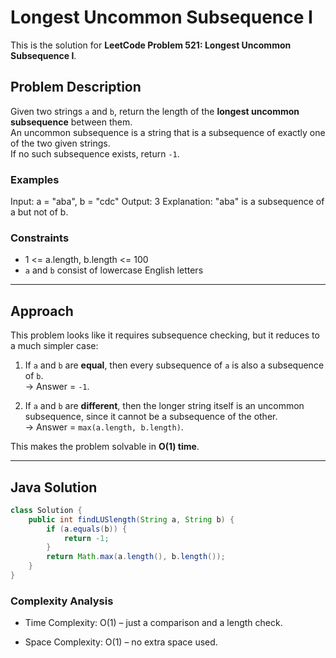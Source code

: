 # Longest Uncommon Subsequence I

This is the solution for **LeetCode Problem 521: Longest Uncommon Subsequence I**.

## Problem Description
Given two strings `a` and `b`, return the length of the **longest uncommon subsequence** between them.  
An uncommon subsequence is a string that is a subsequence of exactly one of the two given strings.  
If no such subsequence exists, return `-1`.

### Examples
Input: a = "aba", b = "cdc"
Output: 3
Explanation: "aba" is a subsequence of a but not of b.


### Constraints
- 1 <= a.length, b.length <= 100  
- `a` and `b` consist of lowercase English letters  

---

## Approach
This problem looks like it requires subsequence checking, but it reduces to a much simpler case:

1. If `a` and `b` are **equal**, then every subsequence of `a` is also a subsequence of `b`.  
   → Answer = `-1`.

2. If `a` and `b` are **different**, then the longer string itself is an uncommon subsequence, since it cannot be a subsequence of the other.  
   → Answer = `max(a.length, b.length)`.

This makes the problem solvable in **O(1) time**.

---

## Java Solution
```java
class Solution {
    public int findLUSlength(String a, String b) {
        if (a.equals(b)) {
            return -1;
        }
        return Math.max(a.length(), b.length());
    }
}
```

### Complexity Analysis

- Time Complexity: O(1) – just a comparison and a length check.

- Space Complexity: O(1) – no extra space used.